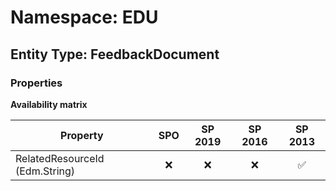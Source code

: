 # Namespace: EDU

## Entity Type: FeedbackDocument

### Properties

**Availability matrix**

Property | SPO | SP 2019 | SP 2016 | SP 2013
----------|:---:|:-------:|:-------:|:-------:
RelatedResourceId (Edm.String) | ❌ | ❌ | ❌ | ✅